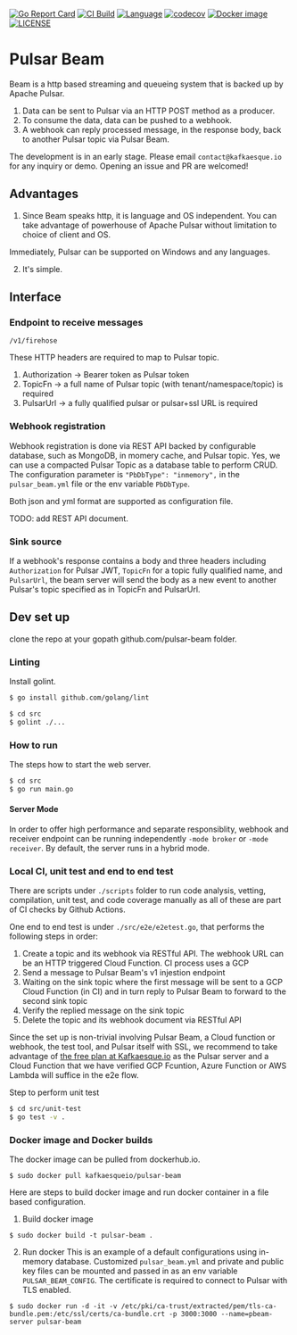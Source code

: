 [![Go Report Card](https://goreportcard.com/badge/github.com/kafkaesque-io/pulsar-beam)](https://goreportcard.com/report/github.com/kafkaesque-io/pulsar-beam)
[![CI Build](https://github.com/kafkaesque-io/pulsar-beam/workflows/ci/badge.svg
)](https://github.com/kafkaesque-io/pulsar-beam/actions)
[![Language](https://img.shields.io/badge/Language-Go-blue.svg)](https://golang.org/)
[![codecov](https://codecov.io/gh/kafkaesque-io/pulsar-beam/branch/master/graph/badge.svg)](https://codecov.io/gh/kafkaesque-io/pulsar-beam)
[![Docker image](https://shields.beevelop.com/docker/image/image-size/kafkaesqueio/pulsar-beam/0.22.svg?style=round-square)](https://hub.docker.com/r/kafkaesqueio/pulsar-beam/)
[![LICENSE](https://img.shields.io/hexpm/l/pulsar.svg)](https://github.com/kafkaesque-io/pulsar-beam/blob/master/LICENSE)

# Pulsar Beam

Beam is a http based streaming and queueing system that is backed up by Apache Pulsar.

1. Data can be sent to Pulsar via an HTTP POST method as a producer.
2. To consume the data, data can be pushed to a webhook.
3. A webhook can reply processed message, in the response body, back to another Pulsar topic via Pulsar Beam.

The development is in an early stage. Please email `contact@kafkaesque.io` for any inquiry or demo. Opening an issue and PR are welcomed!

## Advantages
1. Since Beam speaks http, it is language and OS independent. You can take advantage of powerhouse of Apache Pulsar without limitation to choice of client and OS.

Immediately, Pulsar can be supported on Windows and any languages.

2. It's simple.

## Interface

### Endpoint to receive messages

```
/v1/firehose
```
These HTTP headers are required to map to Pulsar topic.
1. Authorization -> Bearer token as Pulsar token
2. TopicFn -> a full name of Pulsar topic (with tenant/namespace/topic) is required
3. PulsarUrl -> a fully qualified pulsar or pulsar+ssl URL is required

### Webhook registration
Webhook registration is done via REST API backed by configurable database, such as MongoDB, in momery cache, and Pulsar topic. Yes, we can use a compacted Pulsar Topic as a database table to perform CRUD. The configuration parameter is `"PbDbType": "inmemory",` in the `pulsar_beam.yml` file or the env variable `PbDbType`.

Both json and yml format are supported as configuration file.

TODO: add REST API document.

### Sink source

If a webhook's response contains a body and three headers including `Authorization` for Pulsar JWT, `TopicFn` for a topic fully qualified name, and `PulsarUrl`, the beam server will send the body as a new event to another Pulsar's topic specified as in TopicFn and PulsarUrl.

## Dev set up
clone the repo at your gopath github.com/pulsar-beam folder.

### Linting
Install golint.
```bash
$ go install github.com/golang/lint
```

```bash
$ cd src
$ golint ./...
```

### How to run 
The steps how to start the web server.
```bash
$ cd src
$ go run main.go
```

#### Server Mode
In order to offer high performance and separate responsiblity, webhook and receiver endpoint can be running independently `-mode broker` or `-mode receiver`. By default, the server runs in a hybrid mode.

### Local CI, unit test and end to end test
There are scripts under `./scripts` folder to run code analysis, vetting, compilation, unit test, and code coverage manually as all of these are part of CI checks by Github Actions.

One end to end test is under `./src/e2e/e2etest.go`, that performs the following steps in order:
1. Create a topic and its webhook via RESTful API. The webhook URL can be an HTTP triggered Cloud Function. CI process uses a GCP 
2. Send a message to Pulsar Beam's v1 injestion endpoint
3. Waiting on the sink topic where the first message will be sent to a GCP Cloud Function (in CI) and in turn reply to Pulsar Beam to forward to the second sink topic
4. Verify the replied message on the sink topic
5. Delete the topic and its webhook document via RESTful API

Since the set up is non-trivial involving Pulsar Beam, a Cloud function or webhook, the test tool, and Pulsar itself with SSL, we recommend to take advantage of [the free plan at Kafkaesque.io](https://kafkaesque.io) as the Pulsar server and a Cloud Function that we have verified GCP Fcuntion, Azure Function or AWS Lambda will suffice in the e2e flow.

 Step to perform unit test
```bash
$ cd src/unit-test
$ go test -v .
```

### Docker image and Docker builds
The docker image can be pulled from dockerhub.io.
```
$ sudo docker pull kafkaesqueio/pulsar-beam
```

Here are steps to build docker image and run docker container in a file based configuration.

1. Build docker image
```
$ sudo docker build -t pulsar-beam .
```

2. Run docker
This is an example of a default configurations using in-memory database. Customized `pulsar_beam.yml` and private and public key files can be mounted and passed in as an env variable `PULSAR_BEAM_CONFIG`. The certificate is required to connect to Pulsar with TLS enabled.

```
$ sudo docker run -d -it -v /etc/pki/ca-trust/extracted/pem/tls-ca-bundle.pem:/etc/ssl/certs/ca-bundle.crt -p 3000:3000 --name=pbeam-server pulsar-beam
```
